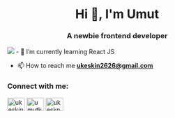 <h1 align="center">Hi 👋, I'm Umut</h1>
<h3 align="center">A newbie frontend developer</h3>
<img src="https://media.giphy.com/media/xWMPYx55WNhX136T0V/giphy.gif">
- 🌱 I’m currently learning React JS

- 📫 How to reach me **ukeskin2626@gmail.com**

<h3 align="left">Connect with me:</h3>
<p align="left">
<a href="https://codepen.io/ukeskin" target="blank"><img align="center" src="https://cdn.jsdelivr.net/npm/simple-icons@3.0.1/icons/codepen.svg" alt="ukeskin" height="30" width="40" /></a>
<a href="https://twitter.com/umutkesk1n" target="blank"><img align="center" src="https://cdn.jsdelivr.net/npm/simple-icons@3.0.1/icons/twitter.svg" alt="umutkesk1n" height="30" width="40" /></a>
<a href="https://instagram.com/ukeskn" target="blank"><img align="center" src="https://cdn.jsdelivr.net/npm/simple-icons@3.0.1/icons/instagram.svg" alt="ukeskn" height="30" width="40" /></a>
</p>

